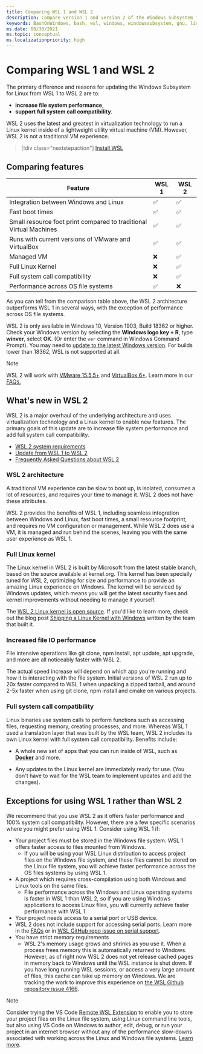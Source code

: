 ```yaml
---
title: Comparing WSL 1 and WSL 2
description: Compare version 1 and version 2 of the Windows Subsystem for Linux. Learn whats new in WSL 2.
keywords: BashOnWindows, bash, wsl, windows, windowssubsystem, gnu, linux, ubuntu, debian, suse, windows 10, UX changes, WSL 2, linux kernel, network applications, localhost, IPv6, Virtual Hardware Disk, VHD, VHD limitations, VHD error
ms.date: 08/30/2021
ms.topic: conceptual
ms.localizationpriority: high
---
```


# Comparing WSL 1 and WSL 2

The primary difference and reasons for updating the Windows Subsystem for Linux from WSL 1 to WSL 2 are to:

- **increase file system performance**,
- **support full system call compatibility**.

WSL 2 uses the latest and greatest in virtualization technology to run a Linux kernel inside of a lightweight utility virtual machine (VM). However, WSL 2 is not a traditional VM experience.

> [!div class="nextstepaction"]
> [Install WSL](install-command.md)

## Comparing features

Feature | WSL 1 | WSL 2
--- | --- | ---
 Integration between Windows and Linux| ✅|✅
 Fast boot times| ✅ | ✅
 Small resource foot print compared to traditional Virtual Machines| ✅ |✅
 Runs with current versions of VMware and VirtualBox| ✅ | ✅
 Managed VM| ❌ | ✅
 Full Linux Kernel| ❌ |✅
 Full system call compatibility| ❌ | ✅
 Performance across OS file systems| ✅ | ❌

As you can tell from the comparison table above, the WSL 2 architecture outperforms WSL 1 in several ways, with the exception of performance across OS file systems.

WSL 2 is only available in Windows 10, Version 1903, Build 18362 or higher. Check your Windows version by selecting the **Windows logo key + R**, type **winver**, select **OK**. (Or enter the `ver` command in Windows Command Prompt). You may need to [update to the latest Windows version](ms-settings:windowsupdate). For builds lower than 18362, WSL is not supported at all.

> [!NOTE]
> WSL 2 will work with [VMware 15.5.5+](https://blogs.vmware.com/workstation/2020/05/vmware-workstation-now-supports-hyper-v-mode.html) and [VirtualBox 6+](https://www.virtualbox.org/wiki/Changelog-6.0). Learn more in our [FAQs.](./faq.yml#will-i-be-able-to-run-wsl-2-and-other-3rd-party-virtualization-tools-such-as-vmware--or-virtualbox-)

## What's new in WSL 2

WSL 2 is a major overhaul of the underlying architecture and uses virtualization technology and a Linux kernel to enable new features. The primary goals of this update are to increase file system performance and add full system call compatibility.

- [WSL 2 system requirements](./install-manual.md#step-2---check-requirements-for-running-wsl-2)
- [Update from WSL 1 to WSL 2](./install-manual.md#set-your-distribution-version-to-wsl-1-or-wsl-2)
- [Frequently Asked Questions about WSL 2](./faq.yml)

### WSL 2 architecture

A traditional VM experience can be slow to boot up, is isolated, consumes a lot of resources, and requires your time to manage it. WSL 2 does not have these attributes.

WSL 2 provides the benefits of WSL 1, including seamless integration between Windows and Linux, fast boot times, a small resource footprint, and requires no VM configuration or management. While WSL 2 does use a VM, it is managed and run behind the scenes, leaving you with the same user experience as WSL 1.

### Full Linux kernel

The Linux kernel in WSL 2 is built by Microsoft from the latest stable branch, based on the source available at kernel.org. This kernel has been specially tuned for WSL 2, optimizing for size and performance to provide an amazing Linux experience on Windows. The kernel will be serviced by Windows updates, which means you will get the latest security fixes and kernel improvements without needing to manage it yourself.

The [WSL 2 Linux kernel is open source](https://github.com/microsoft/WSL2-Linux-Kernel). If you'd like to learn more, check out the blog post [Shipping a Linux Kernel with Windows](https://devblogs.microsoft.com/commandline/shipping-a-linux-kernel-with-windows/) written by the team that built it.

### Increased file IO performance

File intensive operations like git clone, npm install, apt update, apt upgrade, and more are all noticeably faster with WSL 2.

The actual speed increase will depend on which app you're running and how it is interacting with the file system. Initial versions of WSL 2 run up to 20x faster compared to WSL 1 when unpacking a zipped tarball, and around 2-5x faster when using git clone, npm install and cmake on various projects.

### Full system call compatibility

Linux binaries use system calls to perform functions such as accessing files, requesting memory, creating processes, and more. Whereas WSL 1 used a translation layer that was built by the WSL team, WSL 2 includes its own Linux kernel with full system call compatibility. Benefits include:

- A whole new set of apps that you can run inside of WSL, such as **[Docker](tutorials/wsl-containers.md)** and more.

- Any updates to the Linux kernel are immediately ready for use. (You don't have to wait for the WSL team to implement updates and add the changes).

## Exceptions for using WSL 1 rather than WSL 2

We recommend that you use WSL 2 as it offers faster performance and 100% system call compatibility. However, there are a few specific scenarios where you might prefer using WSL 1. Consider using WSL 1 if:

- Your project files must be stored in the Windows file system. WSL 1 offers faster access to files mounted from Windows.
  - If you will be using your WSL Linux distribution to access project files on the Windows file system, and these files cannot be stored on the Linux file system, you will achieve faster performance across the OS files systems by using WSL 1.
- A project which requires cross-compilation using both Windows and Linux tools on the same files.
  - File performance across the Windows and Linux operating systems is faster in WSL 1 than WSL 2, so if you are using Windows applications to access Linux files, you will currently achieve faster performance with WSL 1.
- Your project needs access to a serial port or USB device.
- WSL 2 does not include support for accessing serial ports. Learn more in the [FAQs](./faq.yml#can-i-access-the-gpu-in-wsl-2--are-there-plans-to-increase-hardware-support-) or in [WSL GitHub repo issue on serial support](https://github.com/microsoft/WSL/issues/4322).
- You have strict memory requirements
  - WSL 2's memory usage grows and shrinks as you use it. When a process frees memory this is automatically returned to Windows. However, as of right now WSL 2 does not yet release cached pages in memory back to Windows until the WSL instance is shut down. If you have long running WSL sessions, or access a very large amount of files, this cache can take up memory on Windows. We are tracking the work to improve this experience on [the WSL Github repository issue 4166](https://github.com/microsoft/WSL/issues/4166).

> [!NOTE]
> Consider trying the VS Code [Remote WSL Extension](https://marketplace.visualstudio.com/items?itemName=ms-vscode-remote.remote-wsl) to enable you to store your project files on the Linux file system, using Linux command line tools, but also using VS Code on Windows to author, edit, debug, or run your project in an internet browser without any of the performance slow-downs associated with working across the Linux and Windows file systems. [Learn more](tutorials/wsl-vscode.md).
